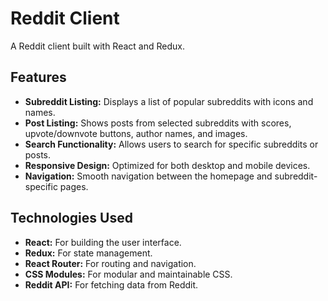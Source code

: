 # Reddit Client

A Reddit client built with React and Redux.

## Features

- **Subreddit Listing:** Displays a list of popular subreddits with icons and names.
- **Post Listing:** Shows posts from selected subreddits with scores, upvote/downvote buttons, author names, and images.
- **Search Functionality:** Allows users to search for specific subreddits or posts.
- **Responsive Design:** Optimized for both desktop and mobile devices.
- **Navigation:** Smooth navigation between the homepage and subreddit-specific pages.

## Technologies Used

- **React:** For building the user interface.
- **Redux:** For state management.
- **React Router:** For routing and navigation.
- **CSS Modules:** For modular and maintainable CSS.
- **Reddit API:** For fetching data from Reddit.

